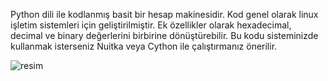 Python dili ile kodlanmış basit bir hesap makinesidir.
Kod genel olarak linux işletim sistemleri için geliştirilmiştir.
Ek özellikler olarak hexadecimal, decimal ve binary değerlerini birbirine dönüştürebilir.
Bu kodu sisteminizde kullanmak isterseniz Nuitka veya Cython ile çalıştırmanız önerilir.

![resim](https://github.com/user-attachments/assets/13fec53e-8d96-491e-b503-e66b8099c7e2)

